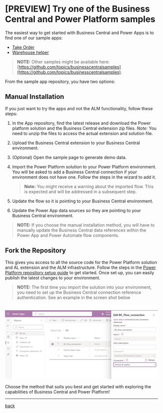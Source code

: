 # [PREVIEW] Try one of the Business Central and Power Platform samples

The easiest way to get started with Business Central and Power Apps is to find one of our sample apps:

- [Take Order](https://github.com/microsoft/businesscentralsamples-takeorder)
- [Warehouse helper](https://github.com/microsoft/businesscentralsamples-warehousehelper) 

> **NOTE:** Other samples might be available here: [https://github.com/topics/businesscentralsamples](https://github.com/topics/businesscentralsamples).

From the sample app repository, you have two options:


## Manual Installation
If you just want to try the apps and not the ALM functionality, follow these steps:

1. In the App repository, find the latest release and download the Power platform solution and the Business Central extension zip files. *Note:* You need to unzip the files to access the actual extension and solution file.

2. Upload the Business Central extension to your Business Central environment.

3. (Optional) Open the sample page to generate demo data.

4. Import the Power Platform solution to your Power Platform environment. You will be asked to add a Business Central connection if your environment does not have one. Follow the steps in the wizard to add it.
    > **Note:** You might receive a warning about the imported flow. This is expected and will be addressed in a subsequent step.

5. Update the flow so it is pointing to your Business Central environment.

6. Update the Power App data sources so they are pointing to your Business Central environment.

> **NOTE:** If you choose the manual installation method, you will have to manually update the Business Central data references within the Power App and Power Automate flow components.

## Fork the Repository

This gives you access to all the source code for the Power Platform solution and AL extension and the ALM infrastructure. Follow the steps in the  [Power Platform repository setup guide](./SetupPowerPlatform.md) to get started. Once set up, you can easily publish the latest changes to your environment.

> **NOTE:** The first time you import the solution into your environment, you need to set up the Business Central connection reference authentication. See an example in the screen shot below

![Screen shot from Power Apps showing how to set up a the Business Central connection reference](images/p3.png)



Choose the method that suits you best and get started with exploring the capabilities of Business Central and Power Platform!

---
[back](../README.md)
